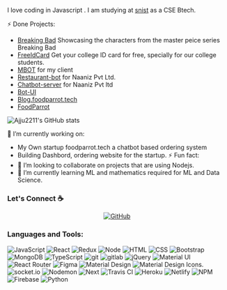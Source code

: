 I love coding in Javascript . I am studying at [snist](https://sreenidhi.edu.in/) as a CSE Btech.

<!--

Here are some ideas to get you started:

- 🔭 I’m currently working on ...
- 🌱 I’m currently learning ...
- 👯 I’m looking to collaborate on ...
- 🤔 I’m looking for help with ...
- 💬 Ask me about ...
- 📫 How to reach me: ...
- 😄 Pronouns: ...
- ⚡ Fun fact: ...
-->
⚡ Done Projects:
- [Breaking Bad](https://br-b.netlify.app/) Showcasing the characters from the master peice series Breaking Bad
- [FreeIdCard](https://freeidcard.ml) Get your college ID card for free, specially for our college students.
- [MBOT](https://iammbot.herokuapp.com) for my client
- [Restaurant-bot](https://github.com/Ajju2211/Restaurant-Bot-Automation) for Naaniz Pvt Ltd.
- [Chatbot-server](https://github.com/Ajju2211/rasa-server) for Naaniz Pvt ltd
- [Bot-UI](https://github.com/Ajju2211/bot-ui)
- [Blog.foodparrot.tech](https://blog.foodparrot.tech)
- [FoodParrot](https://foodparrot.tech)

![Ajju2211's GitHub stats](https://github-readme-stats.vercel.app/api?username=Ajju2211&show_icons=true&theme=dark)

🔭 I’m currently working on:
- My Own startup foodparrot.tech a chatbot based ordering system
- Building Dashbord, ordering website for the startup.
⚡ Fun fact:
- 👯 I’m looking to collaborate on projects that are using Nodejs.
- 🌱 I’m currently learning ML and mathematics required for ML and Data Science.


### Let's Connect :coffee:
<p align="center">
	<a href="https://github.com/Ajju2211"><img src="https://img.icons8.com/bubbles/50/000000/github.png" alt="GitHub"/></a>
</p>

### Languages and Tools:

<p>
<img alt="JavaScript" src="https://img.shields.io/badge/-JavaScript-505050?style=flat&logo=JavaScript&logoColor=F7DF1E" />
<img alt="React" src="https://img.shields.io/badge/-React-61DAFB?style=flat&logo=react&logoColor=white" />
<img alt="Redux" src="https://img.shields.io/badge/-Redux-764ABC?style=flat&logo=redux&logoColor=white" />
<img alt="Node" src="https://img.shields.io/badge/-Node-339933?style=flat&logo=node.js&logoColor=white" />
<img alt="HTML" src="https://img.shields.io/badge/-HTML-E34F26?style=flat&logo=Html5&logoColor=white" />
<img alt="CSS" src="https://img.shields.io/badge/-CSS-1572B6?style=flat&logo=css3&logoColor=white" />
<img alt="Bootstrap" src="https://img.shields.io/badge/-Bootstrap-563D7C?style=flat&logo=bootstrap&logoColor=white" />
<img alt="MongoDB" src="https://img.shields.io/badge/-MongoDB-47A248?style=flat&logo=mongodb&logoColor=white" />
<img alt="TypeScript" src="https://img.shields.io/badge/-TypeScript-007ACC?style=flat&logo=typeScript&logoColor=white" />
<img alt="git" src="https://img.shields.io/badge/-Git-F05032?style=flat&logo=git&logoColor=white" />
<img alt="gitlab" src="https://img.shields.io/badge/-Gitlab-505050?style=flat&logo=gitlab&logoColor=white" />
<img alt="jQuery" src="https://img.shields.io/badge/-jQuery-0769AD?style=flat&logo=jQuery&logoColor=white" />
<img alt="Material UI" src="https://img.shields.io/badge/-Material UI-0081CB?style=flat&logo=material-ui&logoColor=white" />
<img alt="React Router" src="https://img.shields.io/badge/-React Router-CA4245?style=flat&logo=react-router&logoColor=white" />
<img alt="Figma" src="https://img.shields.io/badge/-Figma-F24E1E?style=flat&logo=figma&logoColor=white" />
<img alt="Material Design" src="https://img.shields.io/badge/-Material Design-757575?style=flat&logo=material-design&logoColor=white" />
<img alt="Material Design Icons" src="https://img.shields.io/badge/-Material Design Icons-2196F3?style=flat&logo=material-design-icons&logoColor=white" />.
<img alt="socket.io" src="https://img.shields.io/badge/-Socket.io-010101?style=flat&logo=socket.io&logoColor=white" />
<img alt="Nodemon" src="https://img.shields.io/badge/-Nodemon-76D04B?style=flat&logo=nodemon&logoColor=white" />
<img alt="Next" src="https://img.shields.io/badge/-Next-000000?style=flat&logo=Next.js&logoColor=white" />
<img alt="Travis CI" src="https://img.shields.io/badge/-Travis CI-3EAAAF?style=flat&logo=Travis-CI&logoColor=white" />
<img alt="Heroku" src="https://img.shields.io/badge/-Heroku-430098?style=flat&logo=heroku&logoColor=white" />
<img alt="Netlify" src="https://img.shields.io/badge/-Netlify-00C7B7?style=flat&logo=netlify&logoColor=white" />
<img alt="NPM" src="https://img.shields.io/badge/-NPM-CB3837?style=flat&logo=npm&logoColor=white" />
<img alt="Firebase" src="https://img.shields.io/badge/-Firebase-FFCA28?style=flat&logo=firebase&logoColor=white" />
<img alt="Python" src="https://img.shields.io/badge/-Python-3776AB?style=flat&logo=python&logoColor=white" />


</p>
